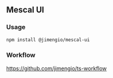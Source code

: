 ## Mescal UI

### Usage

```bash
npm install @jimengio/mescal-ui
```

### Workflow

https://github.com/jimengio/ts-workflow

